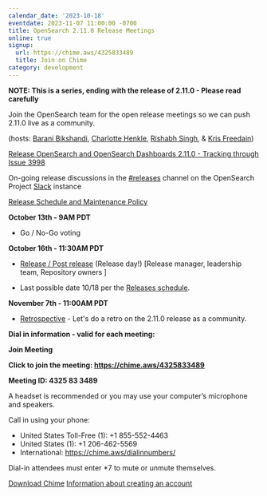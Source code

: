 ```yaml
---
calendar_date: '2023-10-18'
eventdate: 2023-11-07 11:00:00 -0700
title: OpenSearch 2.11.0 Release Meetings
online: true
signup:
  url: https://chime.aws/4325833489
  title: Join on Chime
category: development
---
```


**NOTE: This is a series, ending with the release of 2.11.0 - Please read carefully**

Join the OpenSearch team for the open release meetings so we can push 2.11.0 live as a community.

(hosts: [Barani Bikshandi](https://github.com/bbarani), [Charlotte Henkle](https://github.com/CEHENKLE), [Rishabh Singh](https://github.com/rishabh6788), & [Kris Freedain](https://github.com/krisfreedain))

[Release OpenSearch and OpenSearch Dashboards 2.11.0 - Tracking through Issue 3998](https://github.com/opensearch-project/opensearch-build/issues/3998)

On-going release discussions in the [#releases](https://opensearch.slack.com/archives/C0561HRK961) channel on the OpenSearch Project [Slack](https://opensearch.org/slack.html) instance

[Release Schedule and Maintenance Policy](https://opensearch.org/releases.html)

**October 13th - 9AM PDT**

* Go / No-Go voting

**October 16th - 11:30AM PDT**

* [Release / Post release](https://github.com/opensearch-project/opensearch-build/blob/1499c472fec3d36bc0d3b30ffca8b08bb5a65c4d/RELEASE_PROCESS_OPENSEARCH.md#release) (Release day!) [Release manager, leadership team, Repository owners ]

* Last possible date 10/18 per the [Releases schedule](https://opensearch.org/releases.html).

**November 7th - 11:00AM PDT**

* [Retrospective](https://github.com/opensearch-project/opensearch-build/issues/4061) - Let's do a retro on the 2.11.0 release as a community.

**Dial in information - valid for each meeting:**

**Join Meeting**

**Click to join the meeting: <https://chime.aws/4325833489>**

**Meeting ID: 4325 83 3489** 

A headset is recommended or you may use your computer’s microphone and speakers.

Call in using your phone: 
- United States Toll-Free (1): +1 855-552-4463
- United States (1): +1 206-462-5569
- International: https://chime.aws/dialinnumbers/

Dial-in attendees must enter *7 to mute or unmute themselves.

[Download Chime](https://aws.amazon.com/chime/download)
[Information about creating an account](https://aws.amazon.com/chime/getting-started)
